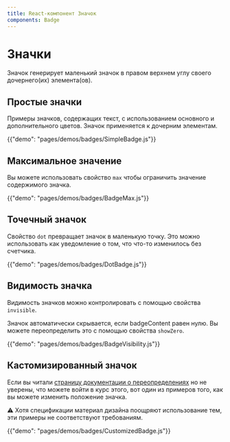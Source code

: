 ```yaml
---
title: React-компонент Значок
components: Badge
---
```

# Значки

<p class="description">Значок генерирует маленький значок в правом верхнем углу своего дочернего(их) элемента(ов).</p>

## Простые значки

Примеры значков, содержащих текст, с использованием основного и дополнительного цветов. Значок применяется к дочерним элементам.

{{"demo": "pages/demos/badges/SimpleBadge.js"}}

## Максимальное значение

Вы можете использовать свойство `max` чтобы ограничить значение содержимого значка.

{{"demo": "pages/demos/badges/BadgeMax.js"}}

## Точечный значок

Свойство `dot` превращает значок в маленькую точку. Это можно использовать как уведомление о том, что что-то изменилось без счетчика.

{{"demo": "pages/demos/badges/DotBadge.js"}}

## Видимость значка

Видимость значков можно контролировать с помощью свойства `invisible`.

Значок автоматически скрывается, если badgeContent равен нулю. Вы можете переопределить это с помощью свойства `showZero`.

{{"demo": "pages/demos/badges/BadgeVisibility.js"}}

## Кастомизированный значок

Если вы читали [страницу документации о переопределениях](/customization/overrides/) но не уверены, что можете войти в курс этого, вот один из примеров того, как вы можете изменить положение значка.

⚠️ Хотя спецификации материал дизайна поощряют использование тем, эти примеры не соответствуют требованиям.

{{"demo": "pages/demos/badges/CustomizedBadge.js"}}